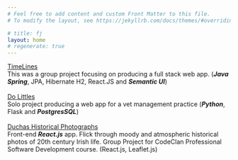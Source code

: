 ```yaml
---
# Feel free to add content and custom Front Matter to this file.
# To modify the layout, see https://jekyllrb.com/docs/themes/#overriding-theme-defaults

# title: fj
layout: home
# regenerate: true
---
```


   <span><a href="https://github.com/fraserjamieson/timelines_project">TimeLines</a></span><br>
    This was a group project focusing on producing a full stack web app. (**_Java Spring_**, JPA, Hibernate H2, React.JS and **_Semantic UI_**) <br><br>
    <span><a href="https://github.com/fraserjamieson/vet_project">Do Littles</a></span><br>
    Solo project producing a web app for a vet management practice (**_Python_**, Flask and **_PostgresSQL_**) <br><br>
    <span><a href="https://github.com/fraserjamieson/duchas_jasvascript_project">Duchas Historical Photographs</a></span><br>
    Front-end **_React.js_** app. Flick through moody and atmospheric historical photos of 20th century Irish life. Group Project for CodeClan Professional Software Development course.  (React.js, Leaflet.js) 